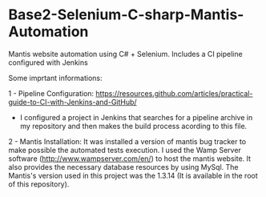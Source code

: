 # Base2-Selenium-C-sharp-Mantis-Automation
Mantis website automation using C# + Selenium. Includes a CI pipeline configured with Jenkins

Some imprtant informations:

1 - Pipeline Configuration: https://resources.github.com/articles/practical-guide-to-CI-with-Jenkins-and-GitHub/
 * I configured a project in Jenkins that searches for a pipeline archive in my repository and then makes the build process acording to this file.

2 - Mantis Installation: It was installed a version of mantis bug tracker to make possible the automated tests execution. I used the Wamp Server software (http://www.wampserver.com/en/) to host the mantis website. It also provides the necessary database resources by using MySql. The Mantis's version used in this project was the 1.3.14 (It is available in the root of this repository).  
